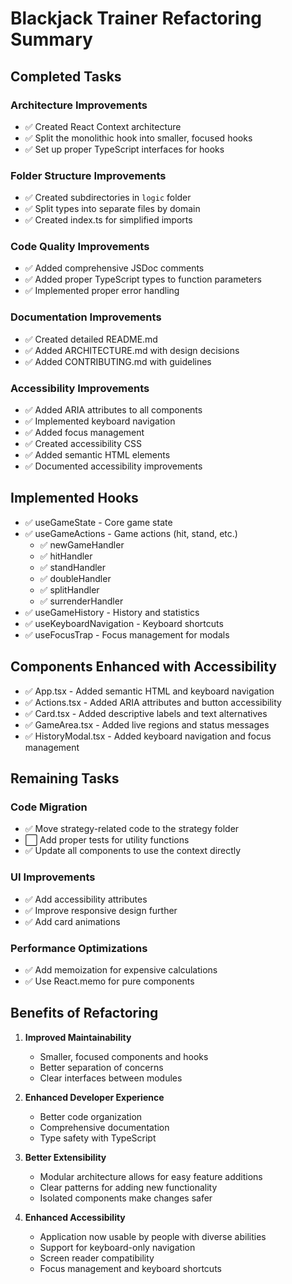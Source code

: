 # Blackjack Trainer Refactoring Summary

## Completed Tasks

### Architecture Improvements
- ✅ Created React Context architecture
- ✅ Split the monolithic hook into smaller, focused hooks
- ✅ Set up proper TypeScript interfaces for hooks

### Folder Structure Improvements
- ✅ Created subdirectories in `logic` folder
- ✅ Split types into separate files by domain
- ✅ Created index.ts for simplified imports

### Code Quality Improvements
- ✅ Added comprehensive JSDoc comments
- ✅ Added proper TypeScript types to function parameters
- ✅ Implemented proper error handling

### Documentation Improvements
- ✅ Created detailed README.md
- ✅ Added ARCHITECTURE.md with design decisions
- ✅ Added CONTRIBUTING.md with guidelines

### Accessibility Improvements
- ✅ Added ARIA attributes to all components
- ✅ Implemented keyboard navigation
- ✅ Added focus management
- ✅ Created accessibility CSS
- ✅ Added semantic HTML elements
- ✅ Documented accessibility improvements

## Implemented Hooks
- ✅ useGameState - Core game state
- ✅ useGameActions - Game actions (hit, stand, etc.)
  - ✅ newGameHandler
  - ✅ hitHandler
  - ✅ standHandler
  - ✅ doubleHandler
  - ✅ splitHandler
  - ✅ surrenderHandler
- ✅ useGameHistory - History and statistics
- ✅ useKeyboardNavigation - Keyboard shortcuts
- ✅ useFocusTrap - Focus management for modals

## Components Enhanced with Accessibility
- ✅ App.tsx - Added semantic HTML and keyboard navigation
- ✅ Actions.tsx - Added ARIA attributes and button accessibility
- ✅ Card.tsx - Added descriptive labels and text alternatives
- ✅ GameArea.tsx - Added live regions and status messages
- ✅ HistoryModal.tsx - Added keyboard navigation and focus management

## Remaining Tasks

### Code Migration
- ✅ Move strategy-related code to the strategy folder
- ⬜ Add proper tests for utility functions
- ✅ Update all components to use the context directly

### UI Improvements
- ✅ Add accessibility attributes
- ✅ Improve responsive design further
- ✅ Add card animations

### Performance Optimizations
- ✅ Add memoization for expensive calculations
- ✅ Use React.memo for pure components

## Benefits of Refactoring

1. **Improved Maintainability**
   - Smaller, focused components and hooks
   - Better separation of concerns
   - Clear interfaces between modules

2. **Enhanced Developer Experience**
   - Better code organization
   - Comprehensive documentation
   - Type safety with TypeScript

3. **Better Extensibility**
   - Modular architecture allows for easy feature additions
   - Clear patterns for adding new functionality
   - Isolated components make changes safer

4. **Enhanced Accessibility**
   - Application now usable by people with diverse abilities
   - Support for keyboard-only navigation
   - Screen reader compatibility
   - Focus management and keyboard shortcuts
